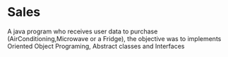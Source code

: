 # Sales

A java program who receives user data to purchase (AirConditioning,Microwave or a Fridge), the objective was to implements Oriented Object Programing, Abstract classes and Interfaces
